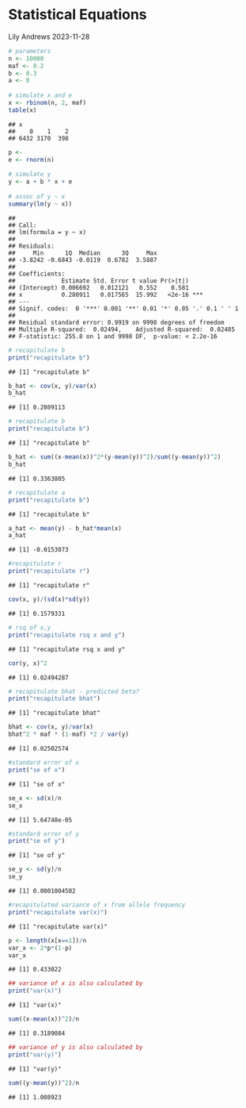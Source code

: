 Statistical Equations
================
Lily Andrews
2023-11-28

``` r
# parameters
n <- 10000
maf <- 0.2
b <- 0.3
a <- 0
 
# simulate x and e
x <- rbinom(n, 2, maf)
table(x)
```

    ## x
    ##    0    1    2 
    ## 6432 3170  398

``` r
p <- 
e <- rnorm(n)
 
# simulate y
y <- a + b * x + e
 
# assoc of y ~ x
summary(lm(y ~ x))
```

    ## 
    ## Call:
    ## lm(formula = y ~ x)
    ## 
    ## Residuals:
    ##     Min      1Q  Median      3Q     Max 
    ## -3.8242 -0.6843 -0.0119  0.6782  3.5887 
    ## 
    ## Coefficients:
    ##             Estimate Std. Error t value Pr(>|t|)    
    ## (Intercept) 0.006692   0.012121   0.552    0.581    
    ## x           0.280911   0.017565  15.992   <2e-16 ***
    ## ---
    ## Signif. codes:  0 '***' 0.001 '**' 0.01 '*' 0.05 '.' 0.1 ' ' 1
    ## 
    ## Residual standard error: 0.9919 on 9998 degrees of freedom
    ## Multiple R-squared:  0.02494,    Adjusted R-squared:  0.02485 
    ## F-statistic: 255.8 on 1 and 9998 DF,  p-value: < 2.2e-16

``` r
# recapitulate b
print("recapitulate b")
```

    ## [1] "recapitulate b"

``` r
b_hat <- cov(x, y)/var(x)
b_hat
```

    ## [1] 0.2809113

``` r
# recapitulate b
print("recapitulate b")
```

    ## [1] "recapitulate b"

``` r
b_hat <- sum((x-mean(x))^2*(y-mean(y))^2)/sum((y-mean(y))^2)
b_hat
```

    ## [1] 0.3363805

``` r
# recapitulate a
print("recapitulate b")
```

    ## [1] "recapitulate b"

``` r
a_hat <- mean(y) - b_hat*mean(x)
a_hat
```

    ## [1] -0.0153073

``` r
#recapitulate r
print("recapitulate r")
```

    ## [1] "recapitulate r"

``` r
cov(x, y)/(sd(x)*sd(y))
```

    ## [1] 0.1579331

``` r
# rsq of x,y
print("recapitulate rsq x and y")
```

    ## [1] "recapitulate rsq x and y"

``` r
cor(y, x)^2
```

    ## [1] 0.02494287

``` r
# recapitulate bhat - predicted beta?
print("recapitulate bhat")
```

    ## [1] "recapitulate bhat"

``` r
bhat <- cov(x, y)/var(x)
bhat^2 * maf * (1-maf) *2 / var(y)
```

    ## [1] 0.02502574

``` r
#standard error of x
print("se of x")
```

    ## [1] "se of x"

``` r
se_x <- sd(x)/n
se_x
```

    ## [1] 5.64748e-05

``` r
#standard error of y
print("se of y")
```

    ## [1] "se of y"

``` r
se_y <- sd(y)/n
se_y
```

    ## [1] 0.0001004502

``` r
#recapitulated variance of x from allele frequency
print("recapitulate var(x)")
```

    ## [1] "recapitulate var(x)"

``` r
p <- length(x[x==1])/n
var_x <- 2*p*(1-p)
var_x
```

    ## [1] 0.433022

``` r
## variance of x is also calculated by
print("var(x)")
```

    ## [1] "var(x)"

``` r
sum((x-mean(x))^2)/n
```

    ## [1] 0.3189084

``` r
## variance of y is also calculated by
print("var(y)")
```

    ## [1] "var(y)"

``` r
sum((y-mean(y))^2)/n
```

    ## [1] 1.008923
